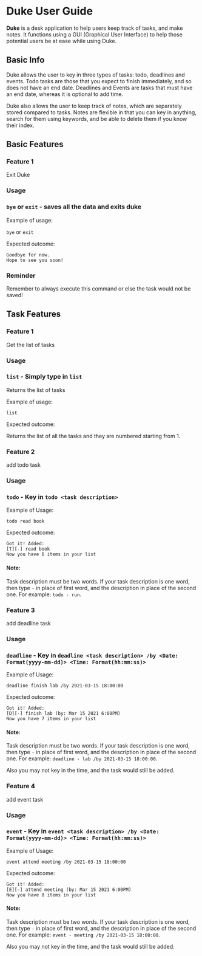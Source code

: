 # Duke User Guide

**Duke** is a desk application to help users keep track of tasks, and make notes. It functions using a GUI (Graphical User
Interface) to help those potential users be at ease while using Duke.

## Basic Info

Duke allows the user to key in three types of tasks: todo, deadlines and events. Todo tasks are those that you expect to
finish immediately, and so does not have an end date. Deadlines and Events are tasks that must have an end date, whereas
it is optional to add time.

Duke also allows the user to keep track of notes, which are separately stored compared to tasks. Notes are flexible in
that you can key in anything, search for them using keywords, and be able to delete them if you know their index.

## Basic Features

### Feature 1

Exit Duke

### Usage

### `bye` or `exit` - saves all the data and exits duke

Example of usage:

`bye` or `exit`

Expected outcome:
```
Goodbye for now.
Hope to see you soon!
```

### Reminder

Remember to always execute this command or else the task would not be saved!

## Task Features

### Feature 1

Get the list of tasks

### Usage

### `list` - Simply type in `list`

Returns the list of tasks

Example of usage:

`list`

Expected outcome:

Returns the list of all the tasks and they are numbered starting from 1.

### Feature 2

add todo task

### Usage

### `todo` - Key in `todo <task description>`


Example of Usage:

`todo read book`

Expected outcome:
```
Got it! Added: 
[T][-] read book
Now you have 6 items in your list
```

#### Note: 
Task description must be two words. If your task description is one word, then type `-` in place of first word, and the description in place of the second one. For example: `todo - run`.

### Feature 3

add deadline task

### Usage

### `deadline` - Key in `deadline <task description> /by <Date: Format(yyyy-mm-dd)> <Time: Format(hh:mm:ss)>`


Example of Usage:

`deadline finish lab /by 2021-03-15 18:00:00`

Expected outcome:
```
Got it! Added: 
[D][-] finish lab (by: Mar 15 2021 6:00PM)
Now you have 7 items in your list
```

#### Note: 
Task description must be two words. If your task description is one word, then type `-` in place of first word, and the description in place of the second one. For example: `deadline - lab /by 2021-03-15 18:00:00`.

Also you may not key in the time, and the task would still be added.


### Feature 4

add event task

### Usage

### `event` - Key in `event <task description> /by <Date: Format(yyyy-mm-dd)> <Time: Format(hh:mm:ss)>`


Example of Usage:

`event attend meeting /by 2021-03-15 18:00:00`

Expected outcome:
```
Got it! Added: 
[E][-] attend meeting (by: Mar 15 2021 6:00PM)
Now you have 8 items in your list
```

#### Note:
Task description must be two words. If your task description is one word, then type `-` in place of first word, and the description in place of the second one. For example: `event - meeting /by 2021-03-15 18:00:00`.

Also you may not key in the time, and the task would still be added.

